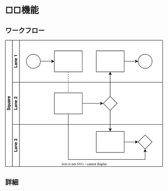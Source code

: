 □□機能
============================

ワークフロー
----------------------------

![ワークフロー](square_workflow.drawio.svg)

詳細
----------------------------
